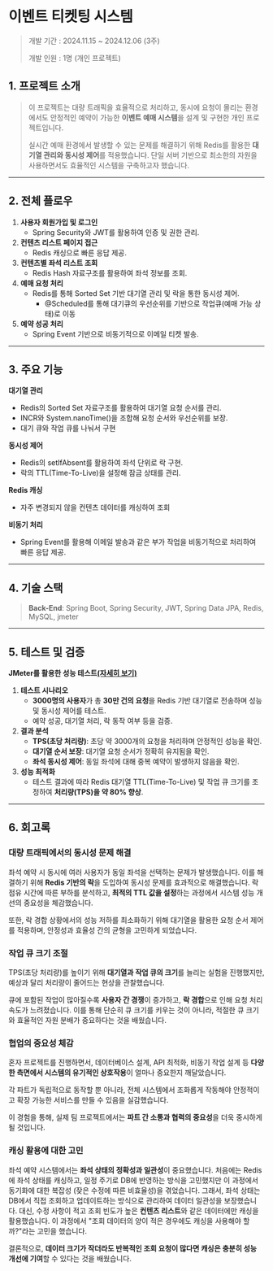 # 이벤트 티켓팅 시스템

> 개발 기간 :   2024.11.15 ~ 2024.12.06 (3주)
>
>
> 개발 인원 :  1명 (개인 프로젝트)

## 1. 프로젝트 소개

> 이 프로젝트는 대량 트래픽을 효율적으로 처리하고, 동시에 요청이 몰리는 환경에서도 안정적인 예약이 가능한 **이벤트 예매 시스템**을 설계 및 구현한 개인 프로젝트입니다.
>
>
> 실시간 예매 환경에서 발생할 수 있는 문제를 해결하기 위해 Redis를 활용한 **대기열 관리와 동시성 제어**를 적용했습니다. 단일 서버 기반으로 최소한의 자원을 사용하면서도 효율적인 시스템을 구축하고자 했습니다.

---



## **2. 전체 플로우**

1. **사용자 회원가입 및 로그인**
   - Spring Security와 JWT를 활용하여 인증 및 권한 관리.
2. **컨텐츠 리스트 페이지 접근**
   - Redis 캐싱으로 빠른 응답 제공.
3. **컨텐츠별 좌석 리스트 조회**
   - Redis Hash 자료구조를 활용하여 좌석 정보를  조회.
4. **예매 요청 처리**
   - Redis를 통해 Sorted Set 기반 대기열 관리 및 락을 통한 동시성 제어.
     - @Scheduled를 통해 대기큐의 우선순위를 기반으로 작업큐(예매 가능 상태)로 이동
5. **예약 성공 처리**
   - Spring Event 기반으로 비동기적으로 이메일 티켓 발송.

---



## 3. 주요 기능

**대기열 관리**

- Redis의 Sorted Set 자료구조를 활용하여 대기열 요청 순서를 관리.
- INCR와 System.nanoTime()을 조합해 요청 순서와 우선순위를 보장.
- 대기 큐와 작업 큐를 나눠서 구현

**동시성 제어**

- Redis의 setIfAbsent를 활용하여 좌석 단위로 락 구현.
- 락의 TTL(Time-To-Live)을 설정해 잠금 상태를 관리.

**Redis 캐싱**

- 자주 변경되지 않을 컨텐츠 데이터를 캐싱하여 조회

**비동기 처리**

- Spring Event를 활용해 이메일 발송과 같은 부가 작업을 비동기적으로 처리하여 빠른 응답 제공.

---



## 4. 기술 스택

> **Back-End**: Spring Boot, Spring Security, JWT, Spring Data JPA, Redis, MySQL, jmeter

---



## 5. 테스트 및 검증

**JMeter를 활용한 성능 테스트[(자세히 보기)](https://www.notion.so/159af9762bda80059819c7480a3a3345?pvs=21)** 

1. **테스트 시나리오**
   - **3000명의 사용자**가 총 **30만 건의 요청**을 Redis 기반 대기열로 전송하며 성능 및 동시성 제어를 테스트.
   - 예약 성공, 대기열 처리, 락 동작 여부 등을 검증.
2. **결과 분석**
   - **TPS(초당 처리량)**: 초당 약 3000개의 요청을 처리하며 안정적인 성능을 확인.
   - **대기열 순서 보장**: 대기열 요청 순서가 정확히 유지됨을 확인.
   - **좌석 동시성 제어**: 동일 좌석에 대해 중복 예약이 발생하지 않음을 확인.
3. **성능 최적화**
   - 테스트 결과에 따라 Redis 대기열 TTL(Time-To-Live) 및 작업 큐 크기를 조정하여 **처리량(TPS)을 약 80% 향상**.

---



## 6. 회고록

### **대량 트래픽에서의 동시성 문제 해결**

좌석 예약 시 동시에 여러 사용자가 동일 좌석을 선택하는 문제가 발생했습니다. 이를 해결하기 위해 **Redis 기반의 락**을 도입하여 동시성 문제를 효과적으로 해결했습니다. 락 점유 시간에 따른 부하를 분석하고, **최적의 TTL 값을 설정**하는 과정에서 시스템 성능 개선의 중요성을 체감했습니다.

또한, 락 경합 상황에서의 성능 저하를 최소화하기 위해 대기열을 활용한 요청 순서 제어를 적용하며, 안정성과 효율성 간의 균형을 고민하게 되었습니다.

### **작업 큐 크기 조절**

TPS(초당 처리량)를 높이기 위해 **대기열과 작업 큐의 크기**를 늘리는 실험을 진행했지만, 예상과 달리 처리량이 줄어드는 현상을 관찰했습니다.

큐에 포함된 작업이 많아질수록 **사용자 간 경쟁**이 증가하고, **락 경합**으로 인해 요청 처리 속도가 느려졌습니다. 이를 통해 단순히 큐 크기를 키우는 것이 아니라, 적절한 큐 크기와 효율적인 자원 분배가 중요하다는 것을 배웠습니다.

### **협업의 중요성 체감**

혼자 프로젝트를 진행하면서, 데이터베이스 설계, API 최적화, 비동기 작업 설계 등 **다양한 측면에서 시스템의 유기적인 상호작용**이 얼마나 중요한지 깨달았습니다.

각 파트가 독립적으로 동작할 뿐 아니라, 전체 시스템에서 조화롭게 작동해야 안정적이고 확장 가능한 서비스를 만들 수 있음을 실감했습니다.

이 경험을 통해, 실제 팀 프로젝트에서는 **파트 간 소통과 협력의 중요성**을 더욱 중시하게 될 것입니다.

### **캐싱 활용에 대한 고민**

좌석 예약 시스템에서는 **좌석 상태의 정확성과 일관성**이 중요했습니다. 처음에는 Redis에 좌석 상태를 캐싱하고, 일정 주기로 DB에 반영하는 방식을 고민했지만 이 과정에서 동기화에 대한 복잡성 (잦은 수정에 따른 비효율성)을 겪었습니다. 그래서, 좌석 상태는 DB에서 직접 조회하고 업데이트하는 방식으로 관리하여 데이터 일관성을 보장했습니다.
대신, 수정 사항이 적고 조회 빈도가 높은 **컨텐츠 리스트**와 같은 데이터에만 캐싱을 활용했습니다.
이 과정에서 "조회 데이터의 양이 적은 경우에도 캐싱을 사용해야 할까?"라는 고민을 했습니다.

결론적으로, **데이터 크기가 작더라도 반복적인 조회 요청이 많다면 캐싱은 충분히 성능 개선에 기여**할 수 있다는 것을 배웠습니다.

